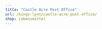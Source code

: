 ```yaml
---
title: "Castle Acre Post Office"
url: /kings-lynn/castle-acre-post-office/
shop: Lebensmittel
---
```

